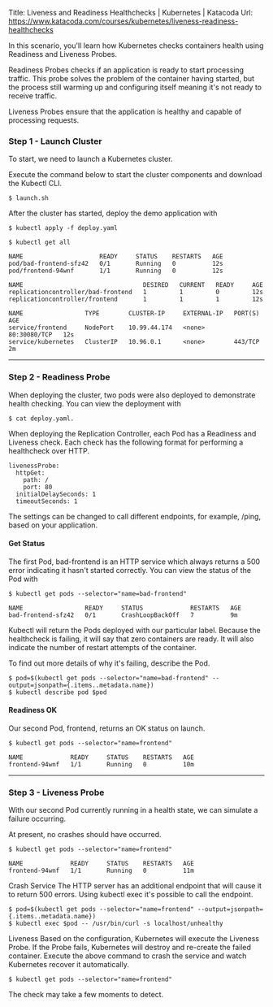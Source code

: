 Title:	Liveness and Readiness Healthchecks | Kubernetes | Katacoda
Url:	https://www.katacoda.com/courses/kubernetes/liveness-readiness-healthchecks

In this scenario, you'll learn how Kubernetes checks containers health using 
Readiness and Liveness Probes.

Readiness Probes checks if an application is ready to start processing traffic. 
This probe solves the problem of the container having started, but the process still 
warming up and configuring itself meaning it's not ready to receive traffic.

Liveness Probes ensure that the application is healthy and capable 
of processing requests.

### Step 1 - Launch Cluster

To start, we need to launch a Kubernetes cluster.

Execute the command below to start the cluster components and download the Kubectl CLI.

```
$ launch.sh
```

After the cluster has started, deploy the demo application with 

```
$ kubectl apply -f deploy.yaml
```

```
$ kubectl get all

NAME                     READY     STATUS    RESTARTS   AGE
pod/bad-frontend-sfz42   0/1       Running   0          12s
pod/frontend-94wnf       1/1       Running   0          12s

NAME                                 DESIRED   CURRENT   READY     AGE
replicationcontroller/bad-frontend   1         1         0         12s
replicationcontroller/frontend       1         1         1         12s

NAME                 TYPE        CLUSTER-IP     EXTERNAL-IP   PORT(S)        AGE
service/frontend     NodePort    10.99.44.174   <none>        80:30080/TCP   12s
service/kubernetes   ClusterIP   10.96.0.1      <none>        443/TCP        2m
```

***

### Step 2 - Readiness Probe

When deploying the cluster, two pods were also deployed to demonstrate 
health checking. You can view the deployment with 

```
$ cat deploy.yaml.
```

When deploying the Replication Controller, each Pod has a Readiness and Liveness check. Each check has the following format for performing a healthcheck over HTTP.

```
livenessProbe:
  httpGet:
    path: /
    port: 80
  initialDelaySeconds: 1
  timeoutSeconds: 1
```

The settings can be changed to call different endpoints, for example, /ping, based on your application.

#### Get Status
The first Pod, bad-frontend is an HTTP service which always returns a 
500 error indicating it hasn't started correctly. You can view the status 
of the Pod with 

```
$ kubectl get pods --selector="name=bad-frontend"

NAME                 READY     STATUS             RESTARTS   AGE
bad-frontend-sfz42   0/1       CrashLoopBackOff   7          9m
```

Kubectl will return the Pods deployed with our particular label. 
Because the healthcheck is failing, it will say that zero containers are 
ready. It will also indicate the number of restart attempts of the container.

To find out more details of why it's failing, describe the Pod.

```
$ pod=$(kubectl get pods --selector="name=bad-frontend" --output=jsonpath={.items..metadata.name})
$ kubectl describe pod $pod
```

#### Readiness OK
Our second Pod, frontend, returns an OK status on launch.

```
$ kubectl get pods --selector="name=frontend"

NAME             READY     STATUS    RESTARTS   AGE
frontend-94wnf   1/1       Running   0          10m
```

***

### Step 3 - Liveness Probe

With our second Pod currently running in a health state, 
we can simulate a failure occurring.

At present, no crashes should have occurred. 

```
$ kubectl get pods --selector="name=frontend"

NAME             READY     STATUS    RESTARTS   AGE
frontend-94wnf   1/1       Running   0          11m
```

Crash Service
The HTTP server has an additional endpoint that will cause it to return 500 errors. 
Using kubectl exec it's possible to call the endpoint.

```
$ pod=$(kubectl get pods --selector="name=frontend" --output=jsonpath={.items..metadata.name})
$ kubectl exec $pod -- /usr/bin/curl -s localhost/unhealthy
```

Liveness
Based on the configuration, Kubernetes will execute the Liveness Probe. 
If the Probe fails, Kubernetes will destroy and re-create the failed container. 
Execute the above command to crash the service and watch Kubernetes recover it automatically.

```
$ kubectl get pods --selector="name=frontend"
```

The check may take a few moments to detect.




